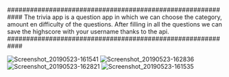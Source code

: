 ############################################################
The trivia app is a question app in which we can choose
the category, amount en difficulty of the questions.
After filling in all the questions we can save the highscore
with your username thanks to the api.
############################################################

![Screenshot_20190523-161541](https://user-images.githubusercontent.com/47153142/58261083-efd7fa80-7d77-11e9-91d5-234bca1456f2.png)
![Screenshot_20190523-162836](https://user-images.githubusercontent.com/47153142/58261084-f0709100-7d77-11e9-91dc-468e027bc96f.png)
![Screenshot_20190523-162821](https://user-images.githubusercontent.com/47153142/58261085-f0709100-7d77-11e9-9298-5b657486a1dc.png)
![Screenshot_20190523-161535](https://user-images.githubusercontent.com/47153142/58261086-f0709100-7d77-11e9-8a2b-c8effeb21637.png)
